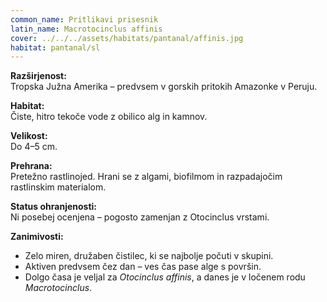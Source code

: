 ```yaml
---
common_name: Pritlikavi prisesnik
latin_name: Macrotocinclus affinis
cover: ../../../assets/habitats/pantanal/affinis.jpg
habitat: pantanal/sl
---
```

**Razširjenost:**  
Tropska Južna Amerika – predvsem v gorskih pritokih Amazonke v Peruju.

**Habitat:**  
Čiste, hitro tekoče vode z obilico alg in kamnov.

**Velikost:**  
Do 4–5 cm.

**Prehrana:**  
Pretežno rastlinojed. Hrani se z algami, biofilmom in razpadajočim rastlinskim materialom.

**Status ohranjenosti:**  
Ni posebej ocenjena – pogosto zamenjan z Otocinclus vrstami.

**Zanimivosti:**  
- Zelo miren, družaben čistilec, ki se najbolje počuti v skupini.  
- Aktiven predvsem čez dan – ves čas pase alge s površin.  
- Dolgo časa je veljal za *Otocinclus affinis*, a danes je v ločenem rodu *Macrotocinclus*.
